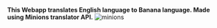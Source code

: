 <strong>This Webapp translates English language to Banana language. Made using Minions translator API.</strong>
![minions](https://user-images.githubusercontent.com/97881261/192852865-048b9ed7-2243-45e5-8e59-8c14cabd0b6e.png)
